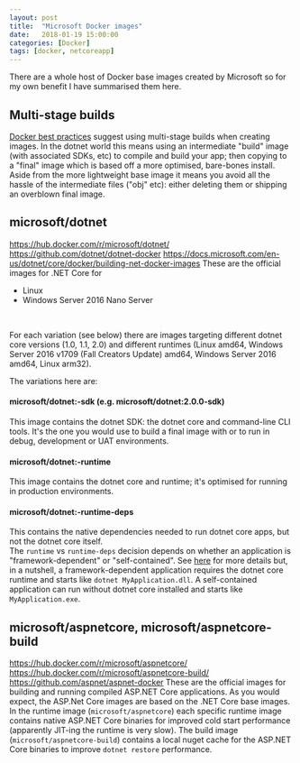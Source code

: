 ```yaml
---
layout: post
title:  "Microsoft Docker images"
date:   2018-01-19 15:00:00
categories: [Docker]
tags: [docker, netcoreapp]
---
```

There are a whole host of Docker base images created by Microsoft so for my own benefit I have summarised them here.

## Multi-stage builds
[Docker best practices](https://docs.docker.com/engine/userguide/eng-image/dockerfile_best-practices/#use-multi-stage-builds) suggest using multi-stage builds when creating images. In the dotnet world this means using an intermediate "build" image (with associated SDKs, etc) to compile and build your app; then copying to a "final" image which is based off a more optimised, bare-bones install. Aside from the more lightweight base image it means you avoid all the hassle of the intermediate files ("obj" etc): either deleting them or shipping an overblown final image.

## microsoft/dotnet
https://hub.docker.com/r/microsoft/dotnet/
https://github.com/dotnet/dotnet-docker
https://docs.microsoft.com/en-us/dotnet/core/docker/building-net-docker-images
These are the official images for .NET Core for
* Linux
* Windows Server 2016 Nano Server
<br/>

For each variation (see below) there are images targeting different dotnet core versions (1.0, 1.1, 2.0) and different runtimes (Linux amd64, Windows Server 2016 v1709 (Fall Creators Update) amd64, Windows Server 2016 amd64, Linux arm32).
<br/>

The variations here are:
#### microsoft/dotnet:<version>-sdk (e.g. microsoft/dotnet:2.0.0-sdk)
This image contains the dotnet SDK: the dotnet core and command-line CLI tools. It's the one you would use to build a final image with or to run in debug, development or UAT environments.
#### microsoft/dotnet:<version>-runtime
This image contains the dotnet core and runtime; it's optimised for running in production environments.
#### microsoft/dotnet:<version>-runtime-deps
This contains the native dependencies needed to run dotnet core apps, but not the dotnet core itself.
<br/>
The `runtime` vs `runtime-deps` decision depends on whether an application is "framework-dependent" or "self-contained". See [here](https://docs.microsoft.com/en-us/dotnet/core/deploying/index) for more details but, in a nutshell, a framework-dependent application requires the dotnet core runtime and starts like `dotnet MyApplication.dll`. A self-contained application can run without dotnet core installed and starts like `MyApplication.exe`.
<br/>


## microsoft/aspnetcore, microsoft/aspnetcore-build
https://hub.docker.com/r/microsoft/aspnetcore/
https://hub.docker.com/r/microsoft/aspnetcore-build/
https://github.com/aspnet/aspnet-docker
These are the official images for building and running compiled ASP.NET Core applications. As you would expect, the ASP.Net Core images are based on the .NET Core base images.
In the runtime image (`microsoft/aspnetcore`) each specific runtime image contains native ASP.NET Core binaries for improved cold start performance (apparently JIT-ing the runtime is very slow). The build image (`microsoft/aspnetcore-build`) contains a local nuget cache for the ASP.NET Core binaries to improve `dotnet restore` performance.
